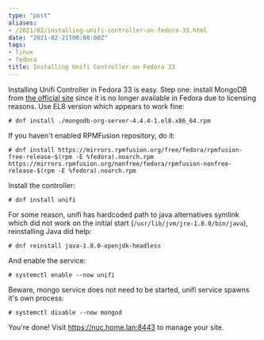 ```yaml
---
type: "post"
aliases:
- /2021/02/installing-unifi-controller-on-fedora-33.html
date: "2021-02-21T00:00:00Z"
tags:
- linux
- fedora
title: Installing Unifi Controller on Fedora 33
---
```


Installing Unifi Controller in Fedora 33 is easy. Step one: install MongoDB from [the official site](https://www.mongodb.com/download-center/community) since it is no longer available in Fedora due to licensing reasons. Use EL8 version which appears to work fine:

	# dnf install ./mongodb-org-server-4.4.4-1.el8.x86_64.rpm

If you haven't enabled RPMFusion repository, do it:

	# dnf install https://mirrors.rpmfusion.org/free/fedora/rpmfusion-free-release-$(rpm -E %fedora).noarch.rpm https://mirrors.rpmfusion.org/nonfree/fedora/rpmfusion-nonfree-release-$(rpm -E %fedora).noarch.rpm

Install the controller:

	# dnf install unifi

For some reason, unifi has hardcoded path to java alternatives symlink which did not work on the initial start (`/usr/lib/jvm/jre-1.8.0/bin/java`), reinstalling Java did help:

	# dnf reinstall java-1.8.0-openjdk-headless

And enable the service:

	# systemctl enable --now unifi

Beware, mongo service does not need to be started, unifi service spawns it's own process:

	# systemctl disable --now mongod

You're done! Visit https://nuc.home.lan:8443 to manage your site.
